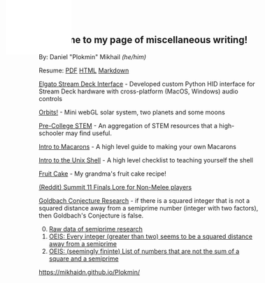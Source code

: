 <div id="orbit-container" style="position: fixed; width: 150px; height: 150px; pointer-events: none; z-index: 1000; transform: translate(-50%, -50%);">
<iframe src="orbits/index.html" width="150" height="150" frameborder="0" scrolling="no"></iframe>
</div>

<script>
document.addEventListener('mousemove', (e) => {
    const container = document.getElementById('orbit-container');
    container.style.left = e.pageX + 'px';
    container.style.top = e.pageY + 'px';
});
</script>

## Welcome to my page of miscellaneous writing!
By: Daniel "Plokmin" Mikhail *(he/him)* 

Resume: [PDF](DanMikhailResume.pdf) [HTML](DanMikhailResume.html) [Markdown](DanMikhailResume.md) 

[Elgato Stream Deck Interface](https://github.com/mikhaidn/ElGatoDriver) - Developed custom Python HID interface for Stream Deck hardware with cross-platform (MacOS, Windows) audio controls

[Orbits!](orbits/index.html) - Mini webGL solar system, two planets and some moons

[Pre-College STEM](stemstuff.html) - An aggregation of STEM resources that a high-schooler may find useful. 

[Intro to Macarons](Macaron101.html) - A high level guide to making your own Macarons

[Intro to the Unix Shell](LinuxTerminalBeginner.html) - A high level checklist to teaching yourself the shell

[Fruit Cake](FruitCake.html) - My grandma's fruit cake recipe!

[(Reddit) Summit 11 Finals Lore for Non-Melee players](https://www.reddit.com/r/SSBM/comments/omxglo/summit_11_finals_lore_for_nonmelee_players/)


[Goldbach Conjecture Research](https://github.com/mikhaidn/SemiprimeCalculations) - if there is a squared integer that is not a squared distance away from a semiprime number (integer with two factors), then Goldbach's Conjecture is false.

  0. [Raw data of semiprime research](https://raw.githubusercontent.com/mikhaidn/SemiprimeCalculations/main/Summary%20of%202%5E28%20results)
  1. [OEIS: Every integer (greater than two) seems to be a squared distance away from a semiprime](https://oeis.org/A241922)
  2. [OEIS: (seemingly fininte) List of numbers that are not the sum of a square and a semiprime](https://oeis.org/A100570)

https://mikhaidn.github.io/Plokmin/

